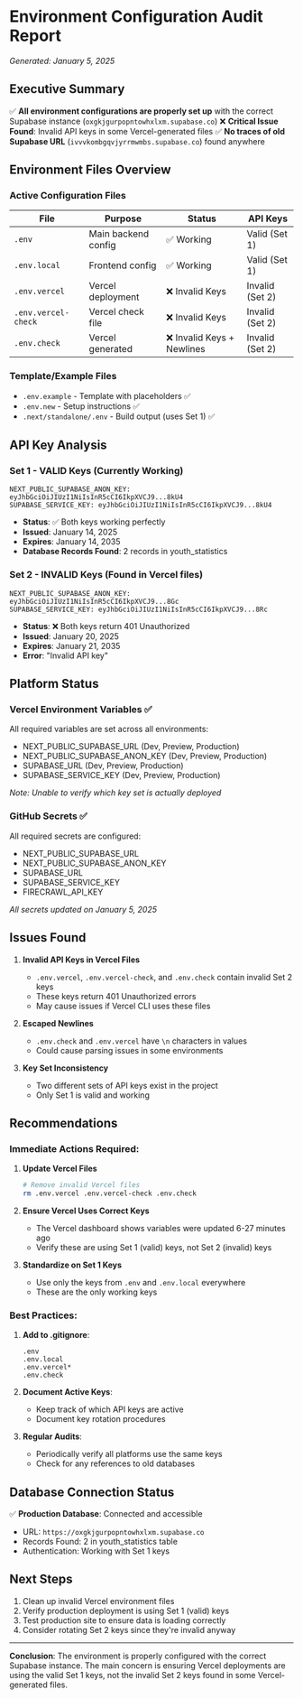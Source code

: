 # Environment Configuration Audit Report
*Generated: January 5, 2025*

## Executive Summary

✅ **All environment configurations are properly set up** with the correct Supabase instance (`oxgkjgurpopntowhxlxm.supabase.co`)
❌ **Critical Issue Found**: Invalid API keys in some Vercel-generated files
✅ **No traces of old Supabase URL** (`ivvvkombgqvjyrrmwmbs.supabase.co`) found anywhere

## Environment Files Overview

### Active Configuration Files

| File | Purpose | Status | API Keys |
|------|---------|--------|----------|
| `.env` | Main backend config | ✅ Working | Valid (Set 1) |
| `.env.local` | Frontend config | ✅ Working | Valid (Set 1) |
| `.env.vercel` | Vercel deployment | ❌ Invalid Keys | Invalid (Set 2) |
| `.env.vercel-check` | Vercel check file | ❌ Invalid Keys | Invalid (Set 2) |
| `.env.check` | Vercel generated | ❌ Invalid Keys + Newlines | Invalid (Set 2) |

### Template/Example Files
- `.env.example` - Template with placeholders ✅
- `.env.new` - Setup instructions ✅
- `.next/standalone/.env` - Build output (uses Set 1) ✅

## API Key Analysis

### Set 1 - VALID Keys (Currently Working)
```
NEXT_PUBLIC_SUPABASE_ANON_KEY: eyJhbGciOiJIUzI1NiIsInR5cCI6IkpXVCJ9...8kU4
SUPABASE_SERVICE_KEY: eyJhbGciOiJIUzI1NiIsInR5cCI6IkpXVCJ9...8kU4
```
- **Status**: ✅ Both keys working perfectly
- **Issued**: January 14, 2025
- **Expires**: January 14, 2035
- **Database Records Found**: 2 records in youth_statistics

### Set 2 - INVALID Keys (Found in Vercel files)
```
NEXT_PUBLIC_SUPABASE_ANON_KEY: eyJhbGciOiJIUzI1NiIsInR5cCI6IkpXVCJ9...8Gc
SUPABASE_SERVICE_KEY: eyJhbGciOiJIUzI1NiIsInR5cCI6IkpXVCJ9...8Rc
```
- **Status**: ❌ Both keys return 401 Unauthorized
- **Issued**: January 20, 2025
- **Expires**: January 21, 2035
- **Error**: "Invalid API key"

## Platform Status

### Vercel Environment Variables ✅
All required variables are set across all environments:
- NEXT_PUBLIC_SUPABASE_URL (Dev, Preview, Production)
- NEXT_PUBLIC_SUPABASE_ANON_KEY (Dev, Preview, Production)
- SUPABASE_URL (Dev, Preview, Production)
- SUPABASE_SERVICE_KEY (Dev, Preview, Production)

*Note: Unable to verify which key set is actually deployed*

### GitHub Secrets ✅
All required secrets are configured:
- NEXT_PUBLIC_SUPABASE_URL
- NEXT_PUBLIC_SUPABASE_ANON_KEY
- SUPABASE_URL
- SUPABASE_SERVICE_KEY
- FIRECRAWL_API_KEY

*All secrets updated on January 5, 2025*

## Issues Found

1. **Invalid API Keys in Vercel Files**
   - `.env.vercel`, `.env.vercel-check`, and `.env.check` contain invalid Set 2 keys
   - These keys return 401 Unauthorized errors
   - May cause issues if Vercel CLI uses these files

2. **Escaped Newlines**
   - `.env.check` and `.env.vercel` have `\n` characters in values
   - Could cause parsing issues in some environments

3. **Key Set Inconsistency**
   - Two different sets of API keys exist in the project
   - Only Set 1 is valid and working

## Recommendations

### Immediate Actions Required:

1. **Update Vercel Files**
   ```bash
   # Remove invalid Vercel files
   rm .env.vercel .env.vercel-check .env.check
   ```

2. **Ensure Vercel Uses Correct Keys**
   - The Vercel dashboard shows variables were updated 6-27 minutes ago
   - Verify these are using Set 1 (valid) keys, not Set 2 (invalid) keys

3. **Standardize on Set 1 Keys**
   - Use only the keys from `.env` and `.env.local` everywhere
   - These are the only working keys

### Best Practices:

1. **Add to .gitignore**:
   ```
   .env
   .env.local
   .env.vercel*
   .env.check
   ```

2. **Document Active Keys**:
   - Keep track of which API keys are active
   - Document key rotation procedures

3. **Regular Audits**:
   - Periodically verify all platforms use the same keys
   - Check for any references to old databases

## Database Connection Status

✅ **Production Database**: Connected and accessible
- URL: `https://oxgkjgurpopntowhxlxm.supabase.co`
- Records Found: 2 in youth_statistics table
- Authentication: Working with Set 1 keys

## Next Steps

1. Clean up invalid Vercel environment files
2. Verify production deployment is using Set 1 (valid) keys
3. Test production site to ensure data is loading correctly
4. Consider rotating Set 2 keys since they're invalid anyway

---

**Conclusion**: The environment is properly configured with the correct Supabase instance. The main concern is ensuring Vercel deployments are using the valid Set 1 keys, not the invalid Set 2 keys found in some Vercel-generated files.